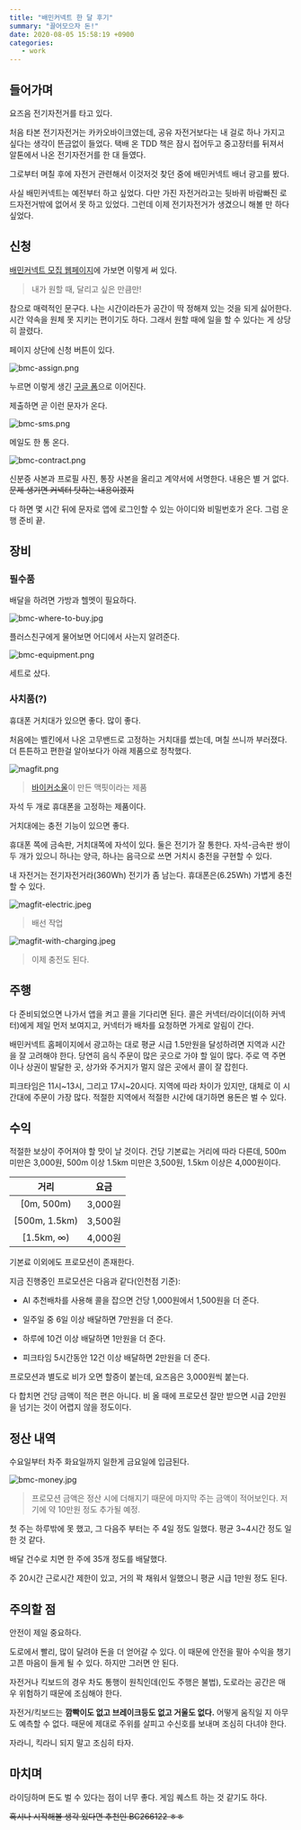 ```yaml
---
title: "배민커넥트 한 달 후기"
summary: "끌어모으자 돈!"
date: 2020-08-05 15:58:19 +0900
categories:
   - work
---
```


## 들어가며

요즈음 전기자전거를 타고 있다.

처음 타본 전기자전거는 카카오바이크였는데, 공유 자전거보다는 내 걸로 하나 가지고 싶다는 생각이 뜬금없이 들었다. 택배 온 TDD 책은 잠시 접어두고 중고장터를 뒤져서 알톤에서 나온 전기자전거를 한 대 들였다.

그로부터 며칠 후에 자전거 관련해서 이것저것 찾던 중에 배민커넥트 배너 광고를 봤다.

사실 배민커넥트는 예전부터 하고 싶었다. 다만 가진 자전거라고는 뒷바퀴 바람빠진 로드자전거밖에 없어서 못 하고 있었다. 그런데 이제 전기자전거가 생겼으니 해볼 만 하다 싶었다.

## 신청

[배민커넥트 모집 웹페이지](http://www.baeminriders.kr/connect/)에 가보면 이렇게 써 있다.

> 내가 원할 때, 달리고 싶은 만큼만!

참으로 매력적인 문구다. 나는 시간이라든가 공간이 딱 정해져 있는 것을 되게 싫어한다. 시간 약속을 원체 못 지키는 편이기도 하다. 그래서 원할 때에 일을 할 수 있다는 게 상당히 끌렸다.

페이지 상단에 신청 버튼이 있다.

![bmc-assign.png](/assets/images/bmc-assign.png)

누르면 이렇게 생긴 [구글 폼](https://docs.google.com/forms/d/e/1FAIpQLSc0VXNP72hcMiO1AasBo4kpsQmwOeo6ALY4PdBWY1cvePTJmA/viewform)으로 이어진다.

제출하면 곧 이런 문자가 온다.

![bmc-sms.png](/assets/images/bmc-sms.png)

메일도 한 통 온다.

![bmc-contract.png](/assets/images/bmc-contract.png)

신분증 사본과 프로필 사진, 통장 사본을 올리고 계약서에 서명한다. 내용은 별 거 없다. ~~문제 생기면 커넥터 탓하는 내용이겠지~~

다 하면 몇 시간 뒤에 문자로 앱에 로그인할 수 있는 아이디와 비밀번호가 온다. 그럼 운행 준비 끝.

## 장비

### 필수품

배달을 하려면 가방과 헬멧이 필요하다.

![bmc-where-to-buy.jpg](/assets/images/bmc-where-to-buy.jpg)

플러스친구에게 물어보면 어디에서 사는지 알려준다.

![bmc-equipment.png](/assets/images/bmc-equipment.png)

세트로 샀다.

### 사치품(?)

휴대폰 거치대가 있으면 좋다. 많이 좋다.

처음에는 벨킨에서 나온 고무밴드로 고정하는 거치대를 썼는데, 며칠 쓰니까 부러졌다. 더 튼튼하고 편한걸 알아보다가 아래 제품으로 정착했다.

![magfit.png](/assets/images/magfit.png)

> [바이커소울](https://www.bikersoul.com)이 만든 맥핏이라는 제품

자석 두 개로 휴대폰을 고정하는 제품이다.

거치대에는 충전 기능이 있으면 좋다.

휴대폰 쪽에 금속판, 거치대쪽에 자석이 있다. 둘은 전기가 잘 통한다. 자석-금속판 쌍이 두 개가 있으니 하나는 양극, 하나는 음극으로 쓰면 거치시 충전을 구현할 수 있다.

내 자전거는 전기자전거라(360Wh) 전기가 좀 남는다. 휴대폰은(6.25Wh) 가볍게 충전할 수 있다.

![magfit-electric.jpeg](/assets/images/magfit-electric.jpeg)

> 배선 작업

![magfit-with-charging.jpeg](/assets/images/magfit-with-charging.jpeg)

> 이제 충전도 된다.

## 주행

다 준비되었으면 나가서 앱을 켜고 콜을 기다리면 된다. 콜은 커넥터/라이더(이하 커넥터)에게 제일 먼저 보여지고, 커넥터가 배차를 요청하면 가게로 알림이 간다.

배민커넥트 홈페이지에서 광고하는 대로 평균 시급 1.5만원을 달성하려면 지역과 시간을 잘 고려해야 한다. 당연히 음식 주문이 많은 곳으로 가야 할 일이 많다. 주로 역 주면이나 상권이 발달한 곳, 상가와 주거지가 멀지 않은 곳에서 콜이 잘 잡힌다.

피크타임은 11시~13시, 그리고 17시~20시다. 지역에 따라 차이가 있지만, 대체로 이 시간대에 주문이 가장 많다. 적절한 지역에서 적절한 시간에 대기하면 용돈은 벌 수 있다.

## 수익

적절한 보상이 주어져야 할 맛이 날 것이다. 건당 기본료는 거리에 따라 다른데, 500m 미만은 3,000원, 500m 이상 1.5km 미만은 3,500원, 1.5km 이상은 4,000원이다.

|거리|요금|
|:-:|:-:|
|[0m, 500m)|3,000원|
|[500m, 1.5km)|3,500원|
|[1.5km, ∞)|4,000원|

기본료 이외에도 프로모션이 존재한다.

지금 진행중인 프로모션은 다음과 같다(인천점 기준):

- AI 추천배차를 사용해 콜을 잡으면 건당 1,000원에서 1,500원을 더 준다.

- 일주일 중 6일 이상 배달하면 7만원을 더 준다.

- 하루에 10건 이상 배달하면 1만원을 더 준다.

- 피크타임 5시간동안 12건 이상 배달하면 2만원을 더 준다.

프로모션과 별도로 비가 오면 할증이 붙는데, 요즈음은 3,000원씩 붙는다.

다 합치면 건당 금액이 적은 편은 아니다. 비 올 때에 프로모션 잘만 받으면 시급 2만원을 넘기는 것이 어렵지 않을 정도이다.

## 정산 내역

수요일부터 차주 화요일까지 일한게 금요일에 입금된다.

![bmc-money.jpg](/assets/images/bmc-money.jpg)

> 프로모션 금액은 정산 시에 더해지기 때문에 마지막 주는 금액이 적어보인다. 저기에 약 10만원 정도 추가될 예정.

첫 주는 하루밖에 못 했고, 그 다음주 부터는 주 4일 정도 일했다. 평균 3~4시간 정도 일한 것 같다.

배달 건수로 치면 한 주에 35개 정도를 배달했다.

주 20시간 근로시간 제한이 있고, 거의 꽉 채워서 일했으니 평균 시급 1만원 정도 된다.

## 주의할 점

안전이 제일 중요하다.

도로에서 빨리, 많이 달려야 돈을 더 얻어갈 수 있다. 이 때문에 안전을 팔아 수익을 챙기고픈 마음이 들게 될 수 있다. 하지만 그러면 안 된다.

자전거나 킥보드의 경우 차도 통행이 원칙인데(인도 주행은 불법), 도로라는 공간은 매우 위험하기 때문에 조심해야 한다.

자전거/킥보드는 **깜빡이도 없고 브레이크등도 없고 거울도 없다.** 어떻게 움직일 지 아무도 예측할 수 없다. 때문에 제대로 주위를 살피고 수신호를 보내며 조심히 다녀야 한다.

자라니, 킥라니 되지 말고 조심히 타자.

## 마치며

라이딩하며 돈도 벌 수 있다는 점이 너무 좋다. 게임 퀘스트 하는 것 같기도 하다.

~~혹시나 시작해볼 생각 있다면 추천인 BC266122 ㅎㅎ~~
